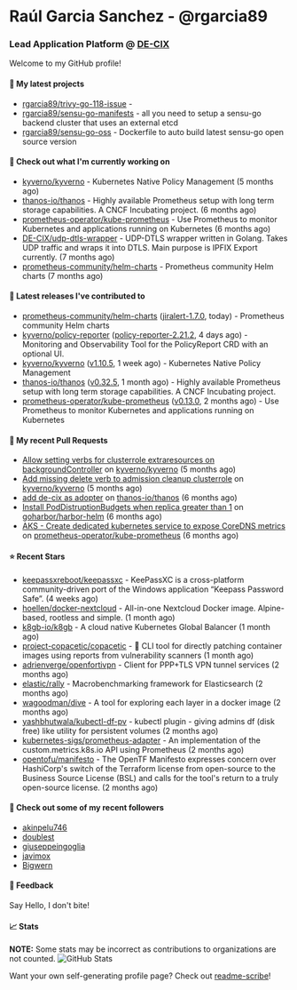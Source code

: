 # Raúl Garcia Sanchez - @rgarcia89
### Lead Application Platform @ [DE-CIX](https://de-cix.net/)

Welcome to my GitHub profile!

#### 🌱 My latest projects

- [rgarcia89/trivy-go-118-issue](https://github.com/rgarcia89/trivy-go-118-issue) - 
- [rgarcia89/sensu-go-manifests](https://github.com/rgarcia89/sensu-go-manifests) - all you need to setup a sensu-go backend cluster that uses an external etcd
- [rgarcia89/sensu-go-oss](https://github.com/rgarcia89/sensu-go-oss) - Dockerfile to auto build latest sensu-go open source version

#### 👷 Check out what I'm currently working on

- [kyverno/kyverno](https://github.com/kyverno/kyverno) - Kubernetes Native Policy Management (5 months ago)
- [thanos-io/thanos](https://github.com/thanos-io/thanos) - Highly available Prometheus setup with long term storage capabilities. A CNCF Incubating project. (6 months ago)
- [prometheus-operator/kube-prometheus](https://github.com/prometheus-operator/kube-prometheus) - Use Prometheus to monitor Kubernetes and applications running on Kubernetes (6 months ago)
- [DE-CIX/udp-dtls-wrapper](https://github.com/DE-CIX/udp-dtls-wrapper) - UDP-DTLS wrapper written in Golang. Takes UDP traffic and wraps it into DTLS. Main purpose is IPFIX Export currently. (7 months ago)
- [prometheus-community/helm-charts](https://github.com/prometheus-community/helm-charts) - Prometheus community Helm charts (7 months ago)

#### 🔭 Latest releases I've contributed to

- [prometheus-community/helm-charts](https://github.com/prometheus-community/helm-charts) ([jiralert-1.7.0](https://github.com/prometheus-community/helm-charts/releases/tag/jiralert-1.7.0), today) - Prometheus community Helm charts
- [kyverno/policy-reporter](https://github.com/kyverno/policy-reporter) ([policy-reporter-2.21.2](https://github.com/kyverno/policy-reporter/releases/tag/policy-reporter-2.21.2), 4 days ago) - Monitoring and Observability Tool for the PolicyReport CRD with an optional UI.
- [kyverno/kyverno](https://github.com/kyverno/kyverno) ([v1.10.5](https://github.com/kyverno/kyverno/releases/tag/v1.10.5), 1 week ago) - Kubernetes Native Policy Management
- [thanos-io/thanos](https://github.com/thanos-io/thanos) ([v0.32.5](https://github.com/thanos-io/thanos/releases/tag/v0.32.5), 1 month ago) - Highly available Prometheus setup with long term storage capabilities. A CNCF Incubating project.
- [prometheus-operator/kube-prometheus](https://github.com/prometheus-operator/kube-prometheus) ([v0.13.0](https://github.com/prometheus-operator/kube-prometheus/releases/tag/v0.13.0), 2 months ago) - Use Prometheus to monitor Kubernetes and applications running on Kubernetes

#### 🔨 My recent Pull Requests

- [Allow setting verbs for clusterrole extraresources on backgroundController](https://github.com/kyverno/kyverno/pull/7380) on [kyverno/kyverno](https://github.com/kyverno/kyverno) (5 months ago)
- [Add missing delete verb to admission cleanup clusterrole](https://github.com/kyverno/kyverno/pull/7375) on [kyverno/kyverno](https://github.com/kyverno/kyverno) (5 months ago)
- [add de-cix as adopter](https://github.com/thanos-io/thanos/pull/6386) on [thanos-io/thanos](https://github.com/thanos-io/thanos) (6 months ago)
- [Install PodDistruptionBudgets when replica greater than 1](https://github.com/goharbor/harbor-helm/pull/1509) on [goharbor/harbor-helm](https://github.com/goharbor/harbor-helm) (6 months ago)
- [AKS - Create dedicated kubernetes service to expose CoreDNS metrics](https://github.com/prometheus-operator/kube-prometheus/pull/2107) on [prometheus-operator/kube-prometheus](https://github.com/prometheus-operator/kube-prometheus) (6 months ago)

#### ⭐ Recent Stars

- [keepassxreboot/keepassxc](https://github.com/keepassxreboot/keepassxc) - KeePassXC is a cross-platform community-driven port of the Windows application “Keepass Password Safe”. (4 weeks ago)
- [hoellen/docker-nextcloud](https://github.com/hoellen/docker-nextcloud) - All-in-one Nextcloud Docker image. Alpine-based, rootless and simple. (1 month ago)
- [k8gb-io/k8gb](https://github.com/k8gb-io/k8gb) - A cloud native Kubernetes Global Balancer (1 month ago)
- [project-copacetic/copacetic](https://github.com/project-copacetic/copacetic) - 🧵 CLI tool for directly patching container images using reports from vulnerability scanners (1 month ago)
- [adrienverge/openfortivpn](https://github.com/adrienverge/openfortivpn) - Client for PPP&#43;TLS VPN tunnel services (2 months ago)
- [elastic/rally](https://github.com/elastic/rally) - Macrobenchmarking framework for Elasticsearch (2 months ago)
- [wagoodman/dive](https://github.com/wagoodman/dive) - A tool for exploring each layer in a docker image (2 months ago)
- [yashbhutwala/kubectl-df-pv](https://github.com/yashbhutwala/kubectl-df-pv) - kubectl plugin - giving admins df (disk free) like utility for persistent volumes (2 months ago)
- [kubernetes-sigs/prometheus-adapter](https://github.com/kubernetes-sigs/prometheus-adapter) - An implementation of the custom.metrics.k8s.io API using Prometheus (2 months ago)
- [opentofu/manifesto](https://github.com/opentofu/manifesto) - The OpenTF Manifesto expresses concern over HashiCorp&#39;s switch of the Terraform license from open-source to the Business Source License (BSL) and calls for the tool&#39;s return to a truly open-source license. (2 months ago)

#### 👯 Check out some of my recent followers

- [akinpelu746](https://github.com/akinpelu746)
- [doublest](https://github.com/doublest)
- [giuseppeingoglia](https://github.com/giuseppeingoglia)
- [javimox](https://github.com/javimox)
- [Bigwern](https://github.com/Bigwern)

#### 💬 Feedback

Say Hello, I don't bite!

#### 📈 Stats

**NOTE:** Some stats may be incorrect as contributions to organizations are not counted.
![GitHub Stats](https://github-readme-stats.vercel.app/api?username=rgarcia89&count_private=false&theme=tokyonight&show_icons=true)

Want your own self-generating profile page? Check out [readme-scribe](https://github.com/muesli/readme-scribe)!
